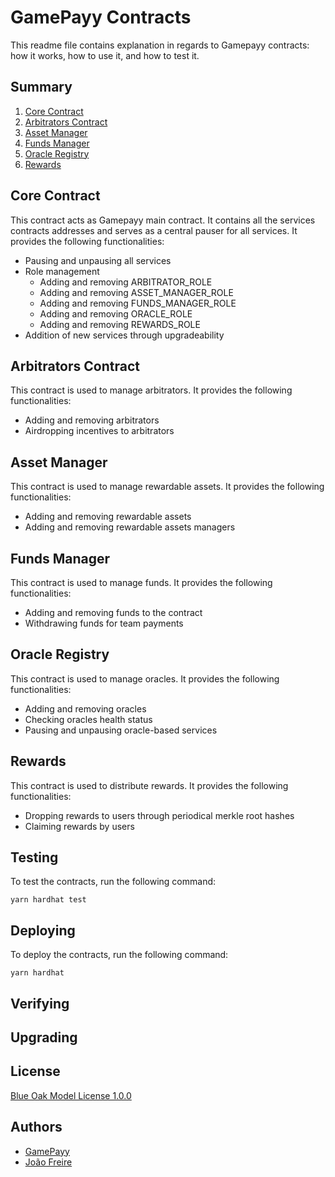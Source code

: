 # GamePayy Contracts

This readme file contains explanation in regards to Gamepayy contracts: how it works, how to use it, and how to test it.

## Summary
1. [Core Contract](#core-contract)
2. [Arbitrators Contract](#arbitrators-contract)
3. [Asset Manager](#asset-manager)
4. [Funds Manager](#funds-manager)
5. [Oracle Registry](#oracle-registry)
6. [Rewards](#rewards)

## Core Contract
This contract acts as Gamepayy main contract. It contains all the services contracts addresses and serves as a central pauser for all services.
It provides the following functionalities:
- Pausing and unpausing all services
- Role management
    - Adding and removing ARBITRATOR_ROLE
    - Adding and removing ASSET_MANAGER_ROLE
    - Adding and removing FUNDS_MANAGER_ROLE
    - Adding and removing ORACLE_ROLE
    - Adding and removing REWARDS_ROLE
- Addition of new services through upgradeability

## Arbitrators Contract
This contract is used to manage arbitrators. 
It provides the following functionalities:
- Adding and removing arbitrators
- Airdropping incentives to arbitrators

## Asset Manager
This contract is used to manage rewardable assets.
It provides the following functionalities:
- Adding and removing rewardable assets
- Adding and removing rewardable assets managers

## Funds Manager
This contract is used to manage funds.
It provides the following functionalities:
- Adding and removing funds to the contract
- Withdrawing funds for team payments

## Oracle Registry
This contract is used to manage oracles.
It provides the following functionalities:
- Adding and removing oracles
- Checking oracles health status
- Pausing and unpausing oracle-based services

## Rewards
This contract is used to distribute rewards.
It provides the following functionalities:
- Dropping rewards to users through periodical merkle root hashes
- Claiming rewards by users

## Testing
To test the contracts, run the following command:
```
yarn hardhat test
```

## Deploying
To deploy the contracts, run the following command:
```
yarn hardhat
```


## Verifying


## Upgrading


## License
[Blue Oak Model License 1.0.0](https://blueoakcouncil.org/license/1.0.0)

## Authors
- [GamePayy](https://gamepayy.com)
- [João Freire](https://www.linkedin.com/in/joaovwfreire/)
